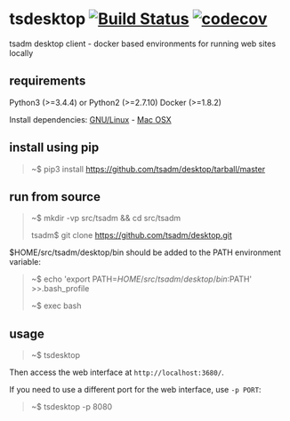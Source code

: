 # tsdesktop [![Build Status](https://travis-ci.org/tsadm/desktop.svg?branch=master)](https://travis-ci.org/tsadm/desktop) [![codecov](https://codecov.io/gh/tsadm/desktop/branch/master/graph/badge.svg)](https://codecov.io/gh/tsadm/desktop)

tsadm desktop client - docker based environments for running web sites locally

## requirements

Python3 (>=3.4.4) or Python2 (>=2.7.10)
Docker (>=1.8.2)

Install dependencies: [GNU/Linux](docs/linux-deps.md) - [Mac OSX](docs/osx-deps.md)

## install using pip

> ~$ pip3 install https://github.com/tsadm/desktop/tarball/master

## run from source

> ~$ mkdir -vp src/tsadm && cd src/tsadm
>
> tsadm$ git clone https://github.com/tsadm/desktop.git

$HOME/src/tsadm/desktop/bin should be added to the PATH environment variable:

> ~$ echo 'export PATH=$HOME/src/tsadm/desktop/bin:$PATH' >>.bash_profile
>
> ~$ exec bash

## usage

> ~$ tsdesktop

Then access the web interface at `http://localhost:3680/`.

If you need to use a different port for the web interface, use `-p PORT`:

> ~$ tsdesktop -p 8080
